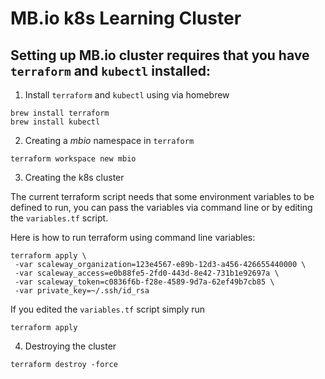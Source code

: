 # MB.io k8s Learning Cluster

Setting up MB.io cluster requires that you have `terraform` and `kubectl` installed:
---

1. Install `terraform` and `kubectl` using via homebrew

```
brew install terraform
brew install kubectl
```

2. Creating a *mbio* namespace in `terraform`

```
terraform workspace new mbio
```

3. Creating the k8s cluster

The current terraform script needs that some environment variables to be defined to run, you can pass the variables via command line or by editing the `variables.tf` script.

Here is how to run terraform using command line variables:

```
terraform apply \
 -var scaleway_organization=123e4567-e89b-12d3-a456-426655440000 \
 -var scaleway_access=e0b88fe5-2fd0-443d-8e42-731b1e92697a \
 -var scaleway_token=c0836f6b-f28e-4589-9d7a-62ef49b7cb85 \
 -var private_key=~/.ssh/id_rsa
```

If you edited the `variables.tf` script simply run

```
terraform apply
```

4. Destroying the cluster

```
terraform destroy -force
```
